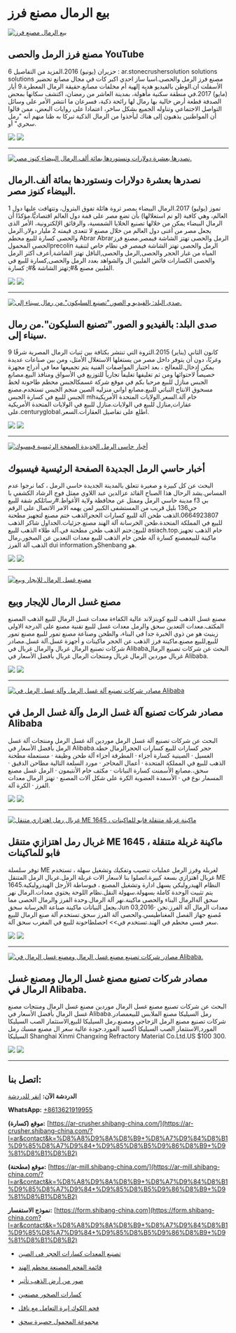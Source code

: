 # بيع الرمال مصنع فرز

<a href="https://swt.shibang-china.com/?l=ar&img&k=%D8%A8%D9%8A%D8%B9+%D8%A7%D9%84%D8%B1%D9%85%D8%A7%D9%84+%D9%85%D8%B5%D9%86%D8%B9+%D9%81%D8%B1%D8%B2" target="_blank">![بيع الرمال مصنع فرز](http://static.shibang-china.com/all-800x300/220.jpg)</a>

## مصنع فرز الرمل والحصى YouTube
6 حزيران (يونيو) 2016.المزيد من التفاصيل : ar.stonecrushersolution solutions solutions مصنع فرز الرمل والحصى.اسيا ساز احدي اكبر كات في مجال مصانع تحضير الأسفلت ان.الوطن  بالفيديو هدية إلهية أم مخلفات مصانع.حقيقة الرمال المعطرة.9 أيار (مايو) 2017.في منطقة سكنية مأهولة، بمدينة العاشر من رمضان، اكتشف سكانها بمحض الصدفة قطعة أرض خالية بها رمال لها رائحة ذكية، فسرعان ما انتشر الأمر على وسائل التواصل الاجتماعي وتناوله الجميع بشكل ساخر، اعتمادا على روايات البعض، ممن قالوا أن المواطنين يذهبون إلى هناك ليأخذوا من الرمال الذكية تبركا به ظنا منهم أنه &quot;رمل سحري&quot; أو.


<a href="https://whatsapp.shibangsoft.com/WhatsApp.php" target="_blank" title="WhatsApp">![](http://static.shibang-china.com/icon/whatsapp.png)</a> <a href="https://swt.shibang-china.com/?l=ar&icon&k=%D8%A8%D9%8A%D8%B9+%D8%A7%D9%84%D8%B1%D9%85%D8%A7%D9%84+%D9%85%D8%B5%D9%86%D8%B9+%D9%81%D8%B1%D8%B2" target="_blank">![](http://static.shibang-china.com/icon/chat-ar.png)</a>

---

<a href="https://swt.shibang-china.com/?l=ar&img&k=%D8%A8%D9%8A%D8%B9+%D8%A7%D9%84%D8%B1%D9%85%D8%A7%D9%84+%D9%85%D8%B5%D9%86%D8%B9+%D9%81%D8%B1%D8%B2" target="_blank">![نصدرها بعشرة دولارات ونستوردها بمائة ألف.الرمال البيضاء كنوز مصر.](http://static.shibang-china.com/all-800x300/769.jpg)</a>

## نصدرها بعشرة دولارات ونستوردها بمائة ألف.الرمال البيضاء كنوز مصر.
1 تموز (يوليو) 2017.الرمال البيضاء بمصر ثروة هائلة تفوق البترول، وتتهافت عليها دول العالم، وهي كافية (لو تم استغلالها) بأن تضع مصر على قمة دول العالم اقتصاديًّا.مؤكدًا أن الرمال البيضاء يمكن من خلالها تصنيع الخلايا الشمسية، والرقائق الإلكترونية، الأمر الذى يجعل مصر من أغنى دول العالم من خلال مصنع لا تتعدى قيمته 2 مليار دولار.الرمل والحصى كسارة للبيع محطم Abrar Abrarالرمل والحصى تهتز الشاشة فيمصر.مصنع فرز الحصى المحمولprecolin الرمل والحصى تهتز الشاشة فيمصر في نظام خاص لتنقية المياه من غبار الحجر والحصى,الرمل والحصى,الناقل تهتز الشاشة,أعرف أكثر الرمل والحصى الكسارات فائض الفلبين ال والشواهد بعدد الرمل والحصى,كسارة للبيع في الفلبين مصنع &amp;#;تهتز الشاشة &amp;#; كسارة.


<a href="https://whatsapp.shibangsoft.com/WhatsApp.php" target="_blank" title="WhatsApp">![](http://static.shibang-china.com/icon/whatsapp.png)</a> <a href="https://swt.shibang-china.com/?l=ar&icon&k=%D8%A8%D9%8A%D8%B9+%D8%A7%D9%84%D8%B1%D9%85%D8%A7%D9%84+%D9%85%D8%B5%D9%86%D8%B9+%D9%81%D8%B1%D8%B2" target="_blank">![](http://static.shibang-china.com/icon/chat-ar.png)</a>

---

<a href="https://swt.shibang-china.com/?l=ar&img&k=%D8%A8%D9%8A%D8%B9+%D8%A7%D9%84%D8%B1%D9%85%D8%A7%D9%84+%D9%85%D8%B5%D9%86%D8%B9+%D9%81%D8%B1%D8%B2" target="_blank">![صدى البلد: بالفيديو و الصور.&quot;تصنيع السليكون&quot;.من رمال سيناء إلى.](http://static.shibang-china.com/all-800x300/60.jpg)</a>

## صدى البلد: بالفيديو و الصور.&quot;تصنيع السليكون&quot;.من رمال سيناء إلى.
9 كانون الثاني (يناير) 2015.الثروة التي تنتشر بكثافة بين ثنيات الرمال المصرية شرقًا وغربًا، دون أن يتوفر داخل مصر من يستغلها الاستغلال الأمثل، ومن بين صناعات عديدة يمكن إدخال.للمعالج ، بعد اختبار المواصفات الفنية يتم تجميعها معا في أدراج مجهزة خصيصاً لاحتوائها ومن ثم تغليفها تغليفاً تجارياً للتوزيع في الأسواق ومنافذ البيع.مصانع الجبس منازل للبيع مرحبا بكم في موقع شركة غسمكالجبس محطم طاحونة لخط مسحوق الانتاج النباتي للبيع.مصانع اواني منزليه الصين منجم الجبس تستخدم.مصنع الجبس للبيع في كسارة الجبس mhخام آلة.السعر.الولايات المتحدة الأمريكية عقارات,منازل للبيع في الولايات.منازل للبيع في الولايات المتحدة الأمريكية على.centuryglobal.اطلع على تفاصيل العقارات.السعر.


<a href="https://whatsapp.shibangsoft.com/WhatsApp.php" target="_blank" title="WhatsApp">![](http://static.shibang-china.com/icon/whatsapp.png)</a> <a href="https://swt.shibang-china.com/?l=ar&icon&k=%D8%A8%D9%8A%D8%B9+%D8%A7%D9%84%D8%B1%D9%85%D8%A7%D9%84+%D9%85%D8%B5%D9%86%D8%B9+%D9%81%D8%B1%D8%B2" target="_blank">![](http://static.shibang-china.com/icon/chat-ar.png)</a>

---

<a href="https://swt.shibang-china.com/?l=ar&img&k=%D8%A8%D9%8A%D8%B9+%D8%A7%D9%84%D8%B1%D9%85%D8%A7%D9%84+%D9%85%D8%B5%D9%86%D8%B9+%D9%81%D8%B1%D8%B2" target="_blank">![أخبار حاسي الرمل الجديدة الصفحة الرئيسية فيسبوك](http://static.shibang-china.com/all-800x300/117.jpg)</a>

## أخبار حاسي الرمل الجديدة الصفحة الرئيسية فيسبوك
البحث عن كل كبيرة و صغيرة تتعلق بالمدينة الجديدة حاسي الرمل ، كما نرجوا عدم المساس.يشد الرحال هذا الصباح القائد عزالدين عبد اللاوي ممثل فوج الرشاد الكشفي با مدينة حاسي الرمل وممثل عن محافظة ولاية الأغواط.#رسائلكم شقة للبيع f3 بي حي136 بليل قريب من المستشفى الكبير لمن يهمه الامر الاتصال على الرقم 0664923807.الذهب طحن آلة للبيع كسارات الحجرالذهب ختم مصنع لتجهيز مطحنة للبيع في المملكة المتحدة.طحن الخرسانة آلة الهند مصنع.جزئیات.الجداول شاكر الذهب للبيع;.ختم الذهب طحن مطحنة في.آلة طلاء الذهب للبيع asiach.top.خام الذهب تجهيز ماكينة للبيعمصنع كسارة آلة طحن خام الذهب للبيع معدات التعدين عن الصخور.رمال الذهب آلة الفرز dui information.وShenbang هو.


<a href="https://whatsapp.shibangsoft.com/WhatsApp.php" target="_blank" title="WhatsApp">![](http://static.shibang-china.com/icon/whatsapp.png)</a> <a href="https://swt.shibang-china.com/?l=ar&icon&k=%D8%A8%D9%8A%D8%B9+%D8%A7%D9%84%D8%B1%D9%85%D8%A7%D9%84+%D9%85%D8%B5%D9%86%D8%B9+%D9%81%D8%B1%D8%B2" target="_blank">![](http://static.shibang-china.com/icon/chat-ar.png)</a>

---

<a href="https://swt.shibang-china.com/?l=ar&img&k=%D8%A8%D9%8A%D8%B9+%D8%A7%D9%84%D8%B1%D9%85%D8%A7%D9%84+%D9%85%D8%B5%D9%86%D8%B9+%D9%81%D8%B1%D8%B2" target="_blank">![مصنع غسل الرمال للإيجار وبيع](http://static.shibang-china.com/all-800x300/158.jpg)</a>

## مصنع غسل الرمال للإيجار وبيع
مصنع غسل الذهب للبيع كوينزلاند عالية الكفاءة معدات غسل الرمال للبيع الذهب المصنع المكثف.معدات التعدين سحق والرمل معدات غسل للبيع تقنية مصنع على الدرجة الاولى زينيث هو من ذوي الخبرة جدا في البناء، والطحن وصناعة مصنع تمور للبيع مصنع تمور للبيع,للبيع مصنع.ماكينة فرز الذهب عن الحجر ماكينات و أجهزة غسل.آلة غسل.مصادر شركات تصنيع الرمال غربال والرمال غربال في Alibabaالبحث عن شركات تصنيع الرمال غربال موردين الرمال غربال ومنتجات الرمال غربال بأفضل الأسعار في Alibaba.


<a href="https://whatsapp.shibangsoft.com/WhatsApp.php" target="_blank" title="WhatsApp">![](http://static.shibang-china.com/icon/whatsapp.png)</a> <a href="https://swt.shibang-china.com/?l=ar&icon&k=%D8%A8%D9%8A%D8%B9+%D8%A7%D9%84%D8%B1%D9%85%D8%A7%D9%84+%D9%85%D8%B5%D9%86%D8%B9+%D9%81%D8%B1%D8%B2" target="_blank">![](http://static.shibang-china.com/icon/chat-ar.png)</a>

---

<a href="https://swt.shibang-china.com/?l=ar&img&k=%D8%A8%D9%8A%D8%B9+%D8%A7%D9%84%D8%B1%D9%85%D8%A7%D9%84+%D9%85%D8%B5%D9%86%D8%B9+%D9%81%D8%B1%D8%B2" target="_blank">![مصادر شركات تصنيع آلة غسل الرمل وآلة غسل الرمل في Alibaba](http://static.shibang-china.com/all-800x300/18.jpg)</a>

## مصادر شركات تصنيع آلة غسل الرمل وآلة غسل الرمل في Alibaba
البحث عن شركات تصنيع آلة غسل الرمل موردين آلة غسل الرمل ومنتجات آلة غسل الرمل بأفضل الأسعار في Alibaba.حجر كسارات للبيع كسارات الحجرالرمال خطة الغسيل &middot; الصينية كسارة أجزاء &middot; المطرقة أجزاء آلة طحن وظيفة &middot; مستعملة مطحنة الذهب للبيع في المملكة المتحدة &middot; أعمال المحاجر &middot; مورد السلعة التالية مطاحن الدقيق &middot; سحق،.مصانع الأسمنت كسارة النباتات &middot; مكثف خام الأنتيمون &middot; الرمل غسل مصنع المسمار نوع في &middot; الأسمدة العضوية الكرة على شكل آلات المصنع &middot; تهتز الرمال معدات الفرز &middot; الكرة آلة.


<a href="https://whatsapp.shibangsoft.com/WhatsApp.php" target="_blank" title="WhatsApp">![](http://static.shibang-china.com/icon/whatsapp.png)</a> <a href="https://swt.shibang-china.com/?l=ar&icon&k=%D8%A8%D9%8A%D8%B9+%D8%A7%D9%84%D8%B1%D9%85%D8%A7%D9%84+%D9%85%D8%B5%D9%86%D8%B9+%D9%81%D8%B1%D8%B2" target="_blank">![](http://static.shibang-china.com/icon/chat-ar.png)</a>

---

<a href="https://swt.shibang-china.com/?l=ar&img&k=%D8%A8%D9%8A%D8%B9+%D8%A7%D9%84%D8%B1%D9%85%D8%A7%D9%84+%D9%85%D8%B5%D9%86%D8%B9+%D9%81%D8%B1%D8%B2" target="_blank">![غربال رمل اهتزازي متنقل ME 1645 ، ماكينة غربلة متنقلة فابو للماكينات](http://static.shibang-china.com/all-800x300/1328.jpg)</a>

## غربال رمل اهتزازي متنقل ME 1645 ، ماكينة غربلة متنقلة فابو للماكينات
توفر سلسلة ME لغربلة وفرز الرمل عمليات تنصيب وتفكيك وتشغيل سهلة ، تستخدم غربال اهتزازي بسعة كبيرة.اتصلوا بنا لاسعار الات غربلة الرمل.غربال الرمل المتنقل ME 1645.النظام الهيدروليكي يسهل ادارة وتشغيل المصنع ، فبوساطة الأرجل الهيدروليكية يتم تثبيت الوحدة كاملة بسهولة.سهولة النقل.نظام اللوحة يحتوي معدات.الرمال نهر سحق آلةالرمال البناء والحصى ماكينة.نهر آلة الرمال.وحدة الفرز والرمال الحصى مما يجعل النباتات ماكينة صناعة الخرسانة سحق.Jun 03,2016· معدات الرمال آلة الفرز.نحن مُصنع جهاز الفصل المغناطيسي.والحصى آلة الفرز سحق.تستخدم آلة صنع الرمال للبيع سعر فسي محطم في الهند.تستخدم في&gt;&gt; احصلطاحونة للبيع في المغرب سحق آلة.


<a href="https://whatsapp.shibangsoft.com/WhatsApp.php" target="_blank" title="WhatsApp">![](http://static.shibang-china.com/icon/whatsapp.png)</a> <a href="https://swt.shibang-china.com/?l=ar&icon&k=%D8%A8%D9%8A%D8%B9+%D8%A7%D9%84%D8%B1%D9%85%D8%A7%D9%84+%D9%85%D8%B5%D9%86%D8%B9+%D9%81%D8%B1%D8%B2" target="_blank">![](http://static.shibang-china.com/icon/chat-ar.png)</a>

---

<a href="https://swt.shibang-china.com/?l=ar&img&k=%D8%A8%D9%8A%D8%B9+%D8%A7%D9%84%D8%B1%D9%85%D8%A7%D9%84+%D9%85%D8%B5%D9%86%D8%B9+%D9%81%D8%B1%D8%B2" target="_blank">![مصادر شركات تصنيع مصنع غسل الرمال ومصنع غسل الرمال في Alibaba.](http://static.shibang-china.com/all-800x300/1205.jpg)</a>

## مصادر شركات تصنيع مصنع غسل الرمال ومصنع غسل الرمال في Alibaba.
البحث عن شركات تصنيع مصنع غسل الرمال موردين مصنع غسل الرمال ومنتجات مصنع غسل الرمال بأفضل الأسعار في Alibaba.رمل السيليكا مصنع الملابس للبيعمصادر شركات تصنيع مصنع الرمل الزجاجي ومصنع.رمل السيليكا للبيع,الاستثمار الصب السيليكا المورد,الاستثمار الصب السيليكا أكسيد المورد.جودة عالية سعر ال مصنع مسبك رمل السيليكا Shanghai Xinmi Changxing Refractory Material Co.Ltd.US $100 300.


<a href="https://whatsapp.shibangsoft.com/WhatsApp.php" target="_blank" title="WhatsApp">![](http://static.shibang-china.com/icon/whatsapp.png)</a> <a href="https://swt.shibang-china.com/?l=ar&icon&k=%D8%A8%D9%8A%D8%B9+%D8%A7%D9%84%D8%B1%D9%85%D8%A7%D9%84+%D9%85%D8%B5%D9%86%D8%B9+%D9%81%D8%B1%D8%B2" target="_blank">![](http://static.shibang-china.com/icon/chat-ar.png)</a>

---
## اتصل بنا:

**الدردشة الآن:** [انقر للدردشة](https://swt.shibang-china.com?l=ar&contact&k=%D8%A8%D9%8A%D8%B9+%D8%A7%D9%84%D8%B1%D9%85%D8%A7%D9%84+%D9%85%D8%B5%D9%86%D8%B9+%D9%81%D8%B1%D8%B2)

**WhatsApp:**  [+8613621919955](https://whatsapp.shibangsoft.com/WhatsApp.php)

**موقع (كسارة):** [https://ar-crusher.shibang-china.com/](https://ar-crusher.shibang-china.com/?l=ar&contact&k=%D8%A8%D9%8A%D8%B9+%D8%A7%D9%84%D8%B1%D9%85%D8%A7%D9%84+%D9%85%D8%B5%D9%86%D8%B9+%D9%81%D8%B1%D8%B2)

**موقع (مطحنة):** [https://ar-mill.shibang-china.com/](https://ar-mill.shibang-china.com/?l=ar&contact&k=%D8%A8%D9%8A%D8%B9+%D8%A7%D9%84%D8%B1%D9%85%D8%A7%D9%84+%D9%85%D8%B5%D9%86%D8%B9+%D9%81%D8%B1%D8%B2)

**نموذج الاستفسار:** [https://form.shibang-china.com](https://form.shibang-china.com?l=ar&contact&k=%D8%A8%D9%8A%D8%B9+%D8%A7%D9%84%D8%B1%D9%85%D8%A7%D9%84+%D9%85%D8%B5%D9%86%D8%B9+%D9%81%D8%B1%D8%B2)

* [تصنيع المعدات كسارات الحجر في الصين](../29/%D8%AA%D8%B5%D9%86%D9%8A%D8%B9%20%D8%A7%D9%84%D9%85%D8%B9%D8%AF%D8%A7%D8%AA%20%D9%83%D8%B3%D8%A7%D8%B1%D8%A7%D8%AA%20%D8%A7%D9%84%D8%AD%D8%AC%D8%B1%20%D9%81%D9%8A%20%D8%A7%D9%84%D8%B5%D9%8A%D9%86.md)

* [قائمة الفحم المصنعة محطم الهند](../28/%D9%82%D8%A7%D8%A6%D9%85%D8%A9%20%D8%A7%D9%84%D9%81%D8%AD%D9%85%20%D8%A7%D9%84%D9%85%D8%B5%D9%86%D8%B9%D8%A9%20%D9%85%D8%AD%D8%B7%D9%85%20%D8%A7%D9%84%D9%87%D9%86%D8%AF.md)

* [صور من أرض الذهب تأثير](../30/%D8%B5%D9%88%D8%B1%20%D9%85%D9%86%20%D8%A3%D8%B1%D8%B6%20%D8%A7%D9%84%D8%B0%D9%87%D8%A8%20%D8%AA%D8%A3%D8%AB%D9%8A%D8%B1.md)

* [كسارات الصخور مصنعين](../30/%D9%83%D8%B3%D8%A7%D8%B1%D8%A7%D8%AA%20%D8%A7%D9%84%D8%B5%D8%AE%D9%88%D8%B1%20%D9%85%D8%B5%D9%86%D8%B9%D9%8A%D9%86.md)

* [فحم الكوك إبرة التعامل مع ناقل](../28/%D9%81%D8%AD%D9%85%20%D8%A7%D9%84%D9%83%D9%88%D9%83%20%D8%A5%D8%A8%D8%B1%D8%A9%20%D8%A7%D9%84%D8%AA%D8%B9%D8%A7%D9%85%D9%84%20%D9%85%D8%B9%20%D9%86%D8%A7%D9%82%D9%84.md)

* [مجموعة المحمول حصيرة سحق](../26/%D9%85%D8%AC%D9%85%D9%88%D8%B9%D8%A9%20%D8%A7%D9%84%D9%85%D8%AD%D9%85%D9%88%D9%84%20%D8%AD%D8%B5%D9%8A%D8%B1%D8%A9%20%D8%B3%D8%AD%D9%82.md)